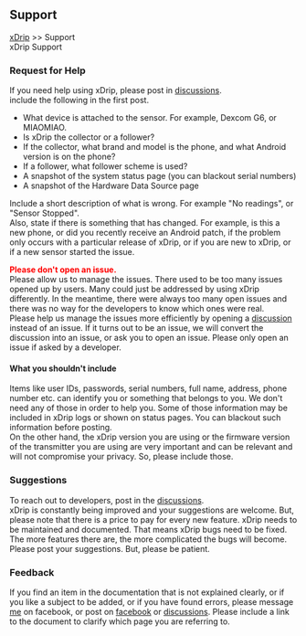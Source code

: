 ## Support
[xDrip](../README.md) >> Support  
xDrip Support  
  
### Request for Help  
If you need help using xDrip, please post in [discussions](https://github.com/NightscoutFoundation/xDrip/discussions).  
include the following in the first post.  
- What device is attached to the sensor. For example, Dexcom G6, or MIAOMIAO.  
- Is xDrip the collector or a follower?  
- If the collector, what brand and model is the phone, and what Android version is on the phone?  
- If a follower, what follower scheme is used?  
- A snapshot of the system status page (you can blackout serial numbers)  
- A snapshot of the Hardware Data Source page  

Include a short description of what is wrong. For example "No readings", or "Sensor Stopped".  
Also, state if there is something that has changed. For example, is this a new phone, or did you recently receive an Android patch, if the problem only occurs with a particular release of xDrip, or if you are new to xDrip, or if a new sensor started the issue.  

**<span style="color:red">Please don't open an issue.</span>**  
Please allow us to manage the issues.  There used to be too many issues opened up by users.  Many could just be addressed by using xDrip differently.  In the meantime, there were always too many open issues and there was no way for the developers to know which ones were real.  
Please help us manage the issues more efficiently by opening a [discussion](https://github.com/NightscoutFoundation/xDrip/discussions) instead of an issue.  If it turns out to be an issue, we will convert the discussion into an issue, or ask you to open an issue.  Please only open an issue if asked by a developer.    
  
  
#### What you shouldn't include  
Items like user IDs, passwords, serial numbers, full name, address, phone number etc. can identify you or something that belongs to you.  We don't need any of those in order to help you.  Some of those information may be included in xDrip logs or shown on status pages.  You can blackout such information before posting.  
On the other hand, the xDrip version you are using or the firmware version of the transmitter you are using are very important and can be relevant and will not compromise your privacy.  So, please include those.  
  
  
### Suggestions 
To reach out to developers, post in the [discussions](https://github.com/NightscoutFoundation/xDrip/discussions).  
xDrip is constantly being improved and your suggestions are welcome.  But, please note that there is a price to pay for every new feature.  xDrip needs to be maintained and documented.  That means xDrip bugs need to be fixed.  The more features there are, the more complicated the bugs will become.  
Please post your suggestions.  But, please be patient.  
  
  
### Feedback  
If you find an item in the documentation that is not explained clearly, or if you like a subject to be added, or if you have found errors, please message [me](https://www.facebook.com/navid.fo/) on facebook, or post on [facebook](https://www.facebook.com/groups/xDripG5) or [discussions](https://github.com/NightscoutFoundation/xDrip/discussions).  Please include a link to the document to clarify which page you are referring to.  

